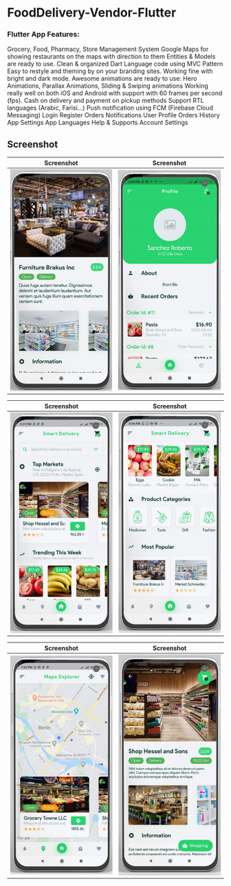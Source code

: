 # FoodDelivery-Vendor-Flutter

### Flutter App Features:
Grocery, Food, Pharmacy, Store Management System
Google Maps for showing restaurants on the maps with direction to them
Entities & Models are ready to use.
Clean & organized Dart Language code using MVC Pattern
Easy to restyle and theming by on your branding sites.
Working fine with bright and dark mode.
Awesome animations are ready to use: Hero Animations, Parallax Animations, Sliding & Swiping animations
Working really well on both iOS and Android with support with 60 frames per second (fps).
Cash on delivery and payment on pickup methods
Support RTL languages (Arabic, Farisi…)
Push notification using FCM (Firebase Cloud Messaging)
Login
Register
Orders
Notifications
User Profile
Orders History
App Settings
App Languages
Help & Supports
Account Settings


## Screenshot

|                Screenshot               | Screenshot |
|:---------------------------------------:|:-------------------------------------:|
| ![screenshot](screens/screen_1.png)   | ![screenshot](screens/screen_2.png)     |

|                Screenshot               | Screenshot |
|:---------------------------------------:|:-------------------------------------:|
| ![screenshot](screens/screen_3.png)   | ![screenshot](screens/screen_4.png)     |

|                Screenshot               | Screenshot |
|:---------------------------------------:|:-------------------------------------:|
| ![screenshot](screens/screen_5.png)   | ![screenshot](screens/screen_6.png)     |
